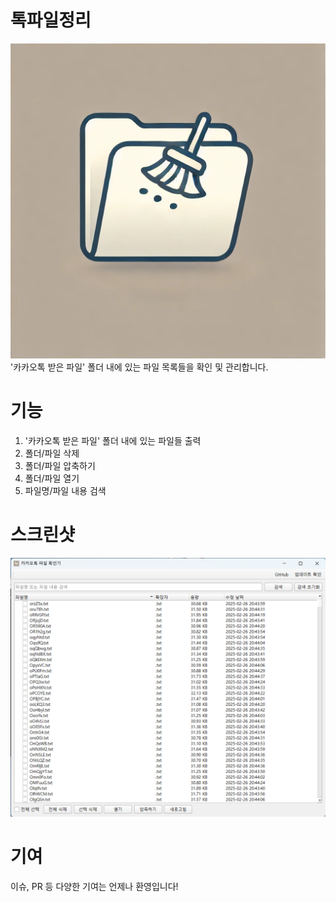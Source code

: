 # 톡파일정리
![icon](./imgs/icon.png)
'카카오톡 받은 파일' 폴더 내에 있는 파일 목록들을 확인 및 관리합니다.

# 기능
1. '카카오톡 받은 파일' 폴더 내에 있는 파일들 출력
2. 폴더/파일 삭제
3. 폴더/파일 압축하기
4. 폴더/파일 열기
5. 파일명/파일 내용 검색

# 스크린샷
![screenshot](./imgs/screenshot.png)

# 기여
이슈, PR 등 다양한 기여는 언제나 환영입니다!